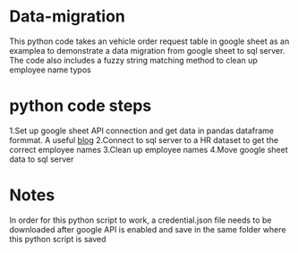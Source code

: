 # Data-migration
This python code takes an vehicle order request table in google sheet as an examplea to demonstrate a data migration from google sheet to sql server. The code also includes a
fuzzy string matching method to clean up employee name typos

# python code steps
1.Set up google sheet API connection and get data in pandas dataframe formmat. A useful [blog](https://medium.com/analytics-vidhya/how-to-read-and-write-data-to-google-spreadsheet-using-python-ebf54d51a72c)
2.Connect to sql server to a HR dataset to get the correct employee names
3.Clean up employee names
4.Move google sheet data to sql server 

# Notes
In order for this python script to work, a credential.json file needs to be downloaded after google API is enabled and save in the same folder where this python script is saved
